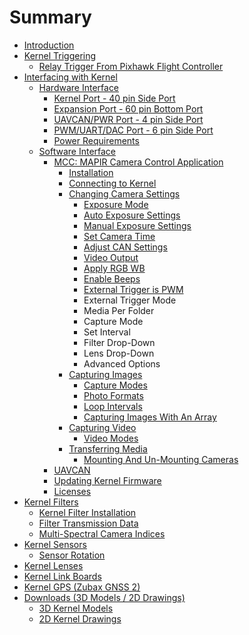 # Summary

* [Introduction](README.md)
* [Kernel Triggering](kernel-triggering.md)
  * [Relay Trigger From Pixhawk Flight Controller](kernel-triggering/relay-trigger-from-pixhawk-flight-controller.md)
* [Interfacing with Kernel](interfacing-with-kernel.md)
  * [Hardware Interface](interfacing-with-kernel/hardware-interface.md)
    * [Kernel Port - 40 pin Side Port](interfacing-with-kernel/hardware-interface/kernel-port-40-pin-side-port.md)
    * [Expansion Port - 60 pin Bottom Port](interfacing-with-kernel/hardware-interface/expansion-port-60-pin-bottom-port.md)
    * [UAVCAN/PWR Port - 4 pin Side Port](interfacing-with-kernel/hardware-interface/uavcan-port.md)
    * [PWM/UART/DAC Port - 6 pin Side Port](interfacing-with-kernel/hardware-interface/gps-port.md)
    * [Power Requirements](interfacing-with-kernel/hardware-interface/powering-kernel.md)
  * [Software Interface](interfacing-with-kernel/software-interface.md)
    * [MCC: MAPIR Camera Control Application](interfacing-with-kernel/software-interface/mcc.md)
      * [Installation](interfacing-with-kernel/software-interface/mcc/installation.md)
      * [Connecting to Kernel](interfacing-with-kernel/software-interface/mcc/connecting-to-kernel.md)
      * [Changing Camera Settings](interfacing-with-kernel/software-interface/mcc/changing-camera-settings.md)
        * [Exposure Mode](interfacing-with-kernel/software-interface/mcc/changing-camera-settings/exposure-mode.md)
        * [Auto Exposure Settings](interfacing-with-kernel/software-interface/mcc/changing-camera-settings/auto-exposure-settings.md)
        * [Manual Exposure Settings](interfacing-with-kernel/software-interface/mcc/changing-camera-settings/manual-exposure-settings.md)
        * [Set Camera Time](interfacing-with-kernel/software-interface/mcc/changing-camera-settings/setting-real-time-clock.md)
        * [Adjust CAN Settings](interfacing-with-kernel/software-interface/mcc/changing-camera-settings/changing-can-setings.md)
        * [Video Output](interfacing-with-kernel/software-interface/mcc/changing-camera-settings/video-output.md)
        * [Apply RGB WB](interfacing-with-kernel/software-interface/mcc/changing-camera-settings/apply-rgb-wb.md)
        * [Enable Beeps](interfacing-with-kernel/software-interface/mcc/changing-camera-settings/media-per-folder.md)
        * [External Trigger is PWM](interfacing-with-kernel/software-interface/mcc/changing-camera-settings/external-trigger-is-pwm.md)
        * External Trigger Mode
        * Media Per Folder
        * Capture Mode
        * Set Interval
        * Filter Drop-Down
        * Lens Drop-Down
        * Advanced Options
      * [Capturing Images](interfacing-with-kernel/software-interface/mcc/capturing-images.md)
        * [Capture Modes](interfacing-with-kernel/software-interface/mcc/capturing-images/capture-modes.md)
        * [Photo Formats](interfacing-with-kernel/software-interface/mcc/capturing-images/photo-formats.md)
        * [Loop Intervals](interfacing-with-kernel/software-interface/mcc/capturing-images/loop-intervals.md)
        * [Capturing Images With An Array](interfacing-with-kernel/software-interface/mcc/capturing-images/capturing-images-with-an-array.md)
      * [Capturing Video](interfacing-with-kernel/software-interface/mcc/capturing-video.md)
        * [Video Modes](interfacing-with-kernel/software-interface/mcc/capturing-video/video-modes.md)
      * [Transferring Media](interfacing-with-kernel/software-interface/mcc/transferring-media.md)
        * [Mounting And Un-Mounting Cameras](interfacing-with-kernel/software-interface/mcc/transferring-media/mounting-and-un-mounting-cameras.md)
    * [UAVCAN](interfacing-with-kernel/software-interface/uavcan.md)
    * [Updating Kernel Firmware](interfacing-with-kernel/software-interface/updating-kernel-stack-firmware.md)
    * [Licenses](interfacing-with-kernel/software-interface/licenses.md)
* [Kernel Filters](kernel-filters.md)
  * [Kernel Filter Installation](kernel-filters/kernel-filter-installation.md)
  * [Filter Transmission Data](kernel-filters/filter-transmission-data.md)
  * [Multi-Spectral Camera Indices](kernel-filters/filter-index-list.md)
* [Kernel Sensors](kernel-sensors.md)
  * [Sensor Rotation](kernel-sensors/sensor-rotation.md)
* [Kernel Lenses](kernel-lenses.md)
* [Kernel Link Boards](kernel-link-boards.md)
* [Kernel GPS \(Zubax GNSS 2\)](kernel-gps-zubax-gnss-2.md)
* [Downloads \(3D Models / 2D Drawings\)](downloads.md)
  * [3D Kernel Models](downloads/3d-kernel-models.md)
  * [2D Kernel Drawings](downloads/2d-kernel-drawings.md)

